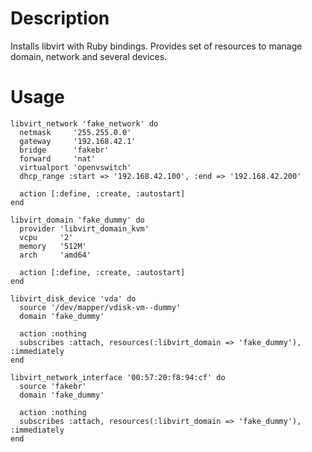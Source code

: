 Description
===========

Installs libvirt with Ruby bindings. Provides set of resources to manage domain, network and several devices.

Usage
=====

    libvirt_network 'fake_network' do
      netmask     '255.255.0.0'
      gateway     '192.168.42.1'
      bridge      'fakebr'
      forward     'nat'
      virtualport 'openvswitch'
      dhcp_range :start => '192.168.42.100', :end => '192.168.42.200'

      action [:define, :create, :autostart]
    end

    libvirt_domain 'fake_dummy' do
      provider 'libvirt_domain_kvm'
      vcpu     '2'
      memory   '512M'
      arch     'amd64'

      action [:define, :create, :autostart]
    end

    libvirt_disk_device 'vda' do
      source '/dev/mapper/vdisk-vm--dummy'
      domain 'fake_dummy'

      action :nothing
      subscribes :attach, resources(:libvirt_domain => 'fake_dummy'), :immediately
    end

    libvirt_network_interface '00:57:20:f8:94:cf' do
      source 'fakebr'
      domain 'fake_dummy'

      action :nothing
      subscribes :attach, resources(:libvirt_domain => 'fake_dummy'), :immediately
    end

